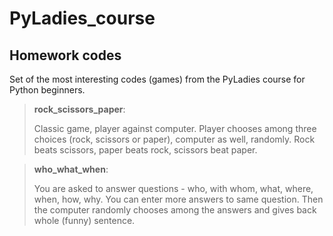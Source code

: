 # PyLadies_course
## Homework codes

Set of the most interesting codes (games) from the PyLadies course for Python beginners.

> **rock_scissors_paper**:
>
> Classic game, player against computer. Player chooses among three choices (rock, scissors or paper), computer as well, randomly. Rock beats scissors, paper beats rock, scissors beat paper.

> **who_what_when**:
> 
> You are asked to answer questions - who, with whom, what, where, when, how, why. You can enter more answers to same question. Then the computer randomly chooses among the answers and gives back whole (funny) sentence. 